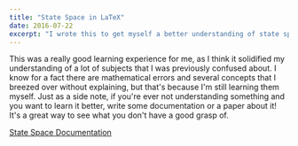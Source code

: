 ```yaml
---
title: "State Space in LaTeX"
date: 2016-07-22
excerpt: "I wrote this to get myself a better understanding of state space modeling and controllers! Worked pretty well"
---
```


This was a really good learning experience for me, as I think it solidified my understanding of a lot of subjects that I was previously confused about. I know for a fact there are mathematical errors and several concepts that I breezed over without explaining, but that's because I'm still learning them myself. Just as a side note, if you're ever not understanding something and you want to learn it better, write some documentation or a paper about it! It's a great way to see what you don't have a good grasp of.

[State Space Documentation][1]



[1]:../attachments/StateSpace.pdf
